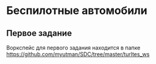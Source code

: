 # Беспилотные автомобили

## Первое задание
Воркспейс для первого задания находится в папке https://github.com/myutman/SDC/tree/master/turltes_ws
